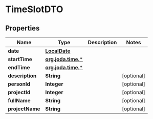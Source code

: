 # TimeSlotDTO

## Properties
Name | Type | Description | Notes
------------ | ------------- | ------------- | -------------
**date** | [**LocalDate**](LocalDate.md) |  | 
**startTime** | [**org.joda.time.***](org.joda.time.*.md) |  | 
**endTime** | [**org.joda.time.***](org.joda.time.*.md) |  | 
**description** | **String** |  |  [optional]
**personId** | **Integer** |  |  [optional]
**projectId** | **Integer** |  |  [optional]
**fullName** | **String** |  |  [optional]
**projectName** | **String** |  |  [optional]
